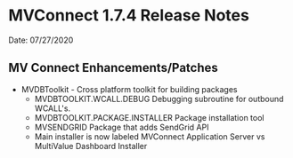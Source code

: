 # MVConnect 1.7.4 Release Notes

<PageHeader />

Date: 07/27/2020

## MV Connect Enhancements/Patches

- MVDBToolkit - Cross platform toolkit for building packages
  - MVDBTOOLKIT.WCALL.DEBUG Debugging subroutine for outbound WCALL's.
  - MVDBTOOLKIT.PACKAGE.INSTALLER Package installation tool
  - MVSENDGRID Package that adds SendGrid API
  - Main installer is now labeled MVConnect Application Server vs MultiValue Dashboard Installer

 <PageFooter />
